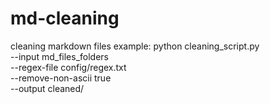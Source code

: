 # md-cleaning
cleaning markdown files 
example:
python cleaning_script.py \
  --input md_files_folders \
  --regex-file config/regex.txt \
  --remove-non-ascii true \
  --output cleaned/
